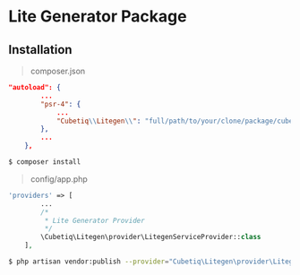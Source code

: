 # Lite Generator Package

## Installation
> composer.json 
```json
"autoload": {
        ...
        "psr-4": {
            ...
            "Cubetiq\\Litegen\\": "full/path/to/your/clone/package/cubetiq/litegen/src"
        },
        ...
    },
```

```sh
$ composer install
```

> config/app.php
```php
'providers' => [
        ...
        /*
         * Lite Generator Provider
         */
        \Cubetiq\Litegen\provider\LitegenServiceProvider::class
    ],

```

```sh
$ php artisan vendor:publish --provider="Cubetiq\Litegen\provider\LitegenServiceProvider"
```
